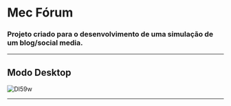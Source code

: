 # Mec Fórum

### Projeto criado para o desenvolvimento de uma simulação de um blog/social media.
<hr>

## Modo Desktop

![Dl59w](https://user-images.githubusercontent.com/115199808/217347914-cdbdae19-83ad-453f-a66a-81a46a6d1525.png)

<hr>
